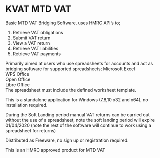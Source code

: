 
# KVAT MTD VAT

Basic MTD VAT Bridging Software, uses HMRC API’s to;
1) Retrieve VAT obligations
2) Submit VAT return
3) View a VAT return
4) Retrieve VAT liabilities
5) Retrieve VAT payments


Primarily aimed at users who use spreadsheets for accounts and act as bridging software for supported spreadsheets;
Microsoft Excel  
WPS Office   
Open Office   
Libre Office  
The spreadsheet must include the defined worksheet template.

This is a standalone application for Windows (7,8,10 x32 and x64), no installation required.

During the Soft Landing period manual VAT returns can be carried out without the use of a spreadsheet, note the soft landing period will expire 01/04/2020 (note the rest of the software will continue to work using a spreadsheet for returns)

Distributed as Freeware, no sign up or registration required.

This is an HMRC approved product for MTD VAT


